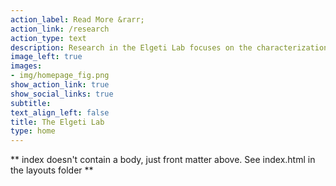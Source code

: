 ```yaml
---
action_label: Read More &rarr;
action_link: /research
action_type: text
description: Research in the Elgeti Lab focuses on the characterization of protein structure and dynamics using EPR spectroscopy. We develop spectroscopic and computational methods to advance the field and facilitate the development of more effective therapeutics with fewer side effects. The Elgeti Lab is part of the Institute for Drug Discovery at the University of Leipzig Medical School and the University of Leipzig’s Institute for Medical Physics and Biophysics.
image_left: true
images:
- img/homepage_fig.png
show_action_link: true
show_social_links: true
subtitle: 
text_align_left: false
title: The Elgeti Lab
type: home
---
```


** index doesn't contain a body, just front matter above.
See index.html in the layouts folder **
